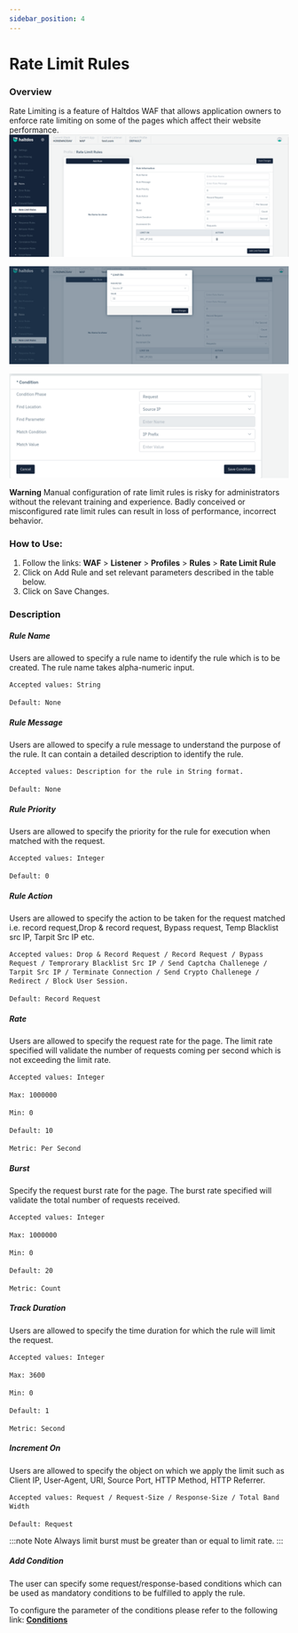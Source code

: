 ```yaml
---
sidebar_position: 4
---
```

# Rate Limit Rules
### Overview
Rate Limiting is a feature of Haltdos WAF that allows application owners to enforce rate limiting on some of the pages which affect their website performance.
![Rate limit](/img/waf/v7/docs/rate_limit.png)

![Rate limit](/img/waf/v7/docs/rate_limit1.png)

![Rate limit](/img/waf/v7/docs/rate_limit2.png)

**Warning** Manual configuration of rate limit rules is risky for administrators without the relevant training and experience. Badly conceived or misconfigured rate limit rules can result in loss of performance, incorrect behavior.

### How to Use:

1. Follow the links: **WAF** > **Listener** > **Profiles** > **Rules** > **Rate Limit Rule**
2. Click on Add Rule and set relevant parameters described in the table below.
3. Click on Save Changes.


### Description

##### **Rule Name**
Users are allowed to specify a rule name to identify the rule which is to be created. The rule name takes alpha-numeric input.

    Accepted values: String

    Default: None

##### **Rule Message**
Users are allowed to specify a rule message to understand the purpose of the rule. It can contain a detailed description to identify the rule.

    Accepted values: Description for the rule in String format.

    Default: None

##### **Rule Priority**
Users are allowed to specify the priority for the rule for execution when matched with the request.

    Accepted values: Integer

    Default: 0 

##### **Rule Action**
Users are allowed to specify the action to be taken for the request matched i.e. record request,Drop & record request, Bypass request, Temp Blacklist src IP, Tarpit Src IP etc.

    Accepted values: Drop & Record Request / Record Request / Bypass Request / Temprorary Blacklist Src IP / Send Captcha Challenege / Tarpit Src IP / Terminate Connection / Send Crypto Challenege / Redirect / Block User Session.

    Default: Record Request

##### **Rate**
Users are allowed to specify the request rate for the page. The limit rate specified will validate the number of requests coming per second which is not exceeding the limit rate.

    Accepted values: Integer

    Max: 1000000

    Min: 0

    Default: 10  

    Metric: Per Second

##### **Burst**
Specify the request burst rate for the page. The burst rate specified will validate the total number of requests received.
    
    Accepted values: Integer

    Max: 1000000

    Min: 0

    Default: 20  

    Metric: Count

##### **Track Duration**
Users are allowed to specify the time duration for which the rule will limit the request.

    Accepted values: Integer

    Max: 3600

    Min: 0

    Default: 1  

    Metric: Second

##### **Increment On**
Users are allowed to specify the object on which we apply the limit such as Client IP, User-Agent, URI, Source Port, HTTP Method, HTTP Referrer.

    Accepted values: Request / Request-Size / Response-Size / Total Band Width

    Default: Request

:::note Note
Always limit burst must be greater than or equal to limit rate.
:::

##### **Add Condition**

The user can specify some request/response-based conditions which can be used as mandatory conditions to be fulfilled to apply the rule.

To configure the parameter of the conditions please refer to the following link: [**Conditions**](/enterprise/waf/listener/profiles/rules/conditions)



